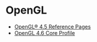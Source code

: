 # OpenGL

- [OpenGL® 4.5 Reference Pages](https://www.khronos.org/registry/OpenGL-Refpages/gl4/)
- [OpenGL 4.6 Core Profile](https://www.khronos.org/registry/OpenGL/specs/gl/glspec46.core.pdf)
